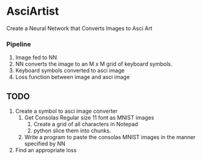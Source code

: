 # AsciArtist
Create a Neural Network that Converts Images to Asci Art

### Pipeline

1.  Image fed to NN
2.  NN converts the image to an M x M grid of keyboard symbols.
3.  Keyboard symbols converted to asci image
4.  Loss function between image and asci image

## TODO

1.  Create a symbol to asci image converter
    1. Get Consolas Regular size 11 font as MNIST images
       1. Create a grid of all characters in Notepad
       2. python slice them into chunks.
    2. Write a program to paste the consolas MNIST images in the manner specified by NN
2.  Find an appropriate loss
